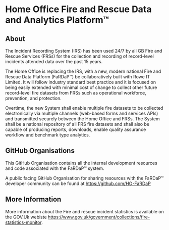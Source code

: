 # Home Office Fire and Rescue Data and Analytics Platform™

## About

The Incident Recording System (IRS) has been used 24/7 by all GB Fire and Rescue Services (FRSs) for the collection and recording of record-level incidents attended data over the past 15 years.

The Home Office is replacing the IRS, with a new, modern national Fire and Rescue Data Platform (FaRDaP™) be collaboratively built with Rowe IT Limited. It will follow industry standard best practice and it is focused on being 
 easily extended with minimal cost of change to collect other future record-level fire datasets from FRSs such as operational workforce, prevention, and protection.

Overtime, the new System shall enable multiple fire datasets to be collected electronically via multiple channels (web-based forms and services APIs) and transmitted securely between the Home Office and FRSs. The System shall be a 
 national repository of all FRS fire datasets and shall also be capable of producing reports, downloads, enable quality assurance workflow and benchmark type analytics.

## GitHub Organisations

This GitHub Organisation contains all the internal development resources and code associated with the FaRDaP™ system.

A public facing GitHub Organisation for sharing resources with the FaRDaP™ developer community can be found at https://github.com/HO-FaRDaP

## More Information

More information about the Fire and rescue incident statistics is available on the GOV.Uk webiste https://www.gov.uk/government/collections/fire-statistics-monitor.
